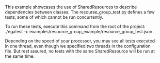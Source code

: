 This example showcases the use of SharedResources to describe dependencies between
classes. The resourse_group_test.py defines a few tests, some of which cannot be run
concurrently.

To run these tests, execute this command from the root of the project:
    ./egatest -c examples/resource_group_example/resource_group_test.json

Depending on the speed of your processor, you may see all tests executed in one
thread, even though we specified two threads in the configuration file. But rest
assured, no tests with the same SharedResource will be run at the same time.